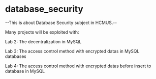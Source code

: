 # database_security
--This is about Database Security subject in HCMUS.--

Many projects will be exploited with:

Lab 2: The decentralization in MySQL

Lab 3: The access control method with encrypted datas in MySQL databases

Lab 4: The access control method with encrypted datas before insert to database in MySQL

